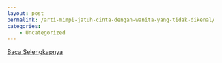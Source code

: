```yaml
---
layout: post
permalink: /arti-mimpi-jatuh-cinta-dengan-wanita-yang-tidak-dikenal/
categories:
    - Uncategorized
---
```


[Baca Selengkapnya](/03)